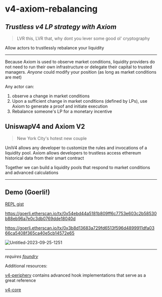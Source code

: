 # v4-axiom-rebalancing

## ***Trustless v4 LP strategy with Axiom***

> LVR this, LVR that, why dont you lever some good ol' cryptography

Allow actors to trustlessly rebalance your liquidity

---

Because Axiom is used to observe market conditions, liquidity providers do not need to run their own infrastructure or delegate their capital to trusted managers. *Anyone* could modify your position (as long as market conditions are met)

Any actor can:

1. observe a change in market conditions
2. Upon a sufficient change in market conditions (defined by LPs), use Axiom to generate a proof and initiate execution
3. Rebalance someone's LP for a monetary incentive

## UniswapV4 and Axiom V2

> New York City's hotest new couple

UniV4 allows any developer to customize the rules and invocations of a liquidity pool. Axiom allows developers to trustless access ethereum historical data from their smart contract

Together we can build a liquidity pools that respond to market conditions and advanced calculations

---

## Demo (Goerli!)

[REPL gist](https://gist.github.com/saucepoint/5e36799b58b711a18542565b53888df0)

https://goerli.etherscan.io/tx/0x54ebd44a5181b809ff6c7753e603c2b58530b88eb96a7e0c3db0769dde18040d

https://goerli.etherscan.io/tx/0x3b8d13683a729fd6513f596d4899911dfa0366ca5408f365ca40e5cb14572e65

![Untitled-2023-09-25-1251](https://github.com/saucepoint/v4-axiom-rebalancing/assets/98790946/4784b47e-6d7a-41c4-abb1-6be017ee69cf)


---

_requires [foundry](https://book.getfoundry.sh)_

Additional resources:

[v4-periphery](https://github.com/uniswap/v4-periphery) contains advanced hook implementations that serve as a great reference

[v4-core](https://github.com/uniswap/v4-core)
